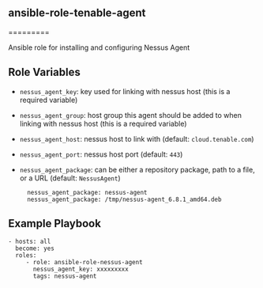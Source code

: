 ## ansible-role-tenable-agent
=========

Ansible role for installing and configuring Nessus Agent

Role Variables
--------------

- `nessus_agent_key`: key used for linking with nessus host (this is a required variable)

- `nessus_agent_group`: host group this agent should be added to when linking with nessus host (this is a required variable)

- `nessus_agent_host`: nessus host to link with (default: `cloud.tenable.com`)

- `nessus_agent_port`: nessus host port (default: `443`)

- `nessus_agent_package`: can be either a repository package, path to a file, or a URL (default: `NessusAgent`)

        nessus_agent_package: nessus-agent
        nessus_agent_package: /tmp/nessus-agent_6.8.1_amd64.deb

Example Playbook
----------------

    - hosts: all
      become: yes
      roles:
         - role: ansible-role-nessus-agent
           nessus_agent_key: xxxxxxxxx
           tags: nessus-agent